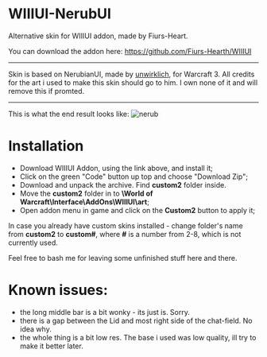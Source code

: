 # WIIIUI-NerubUI
Alternative skin for WIIIUI addon, made by Fiurs-Heart.
 
You can download the addon here: https://github.com/Fiurs-Hearth/WIIIUI
___
Skin is based on NerubianUI, made by [unwirklich](https://www.deviantart.com/unwirklich/art/Nerubian-Interface-189419574), for Warcraft 3.
All credits for the art i used to make this skin should go to him. I own none of it and will remove this if promted.
___
This is what the end result looks like:
![nerub](https://user-images.githubusercontent.com/59528934/153436618-a2ec6dd4-df27-4fcc-8f90-9d00e93daf93.png)
 
# Installation
- Download WIIIUI Addon, using the link above, and install it;
- Click on the green "Code" button up top and choose "Download Zip";
- Download and unpack the archive. Find **custom2** folder inside.
- Move the **custom2** folder in to **\World of Warcraft\Interface\AddOns\WIIIUI\art**;
- Open addon menu in game and click on the **Custom2** button to apply it;
 
In case you already have custom skins installed - change folder's name from **custom2** to **custom#**, where **#** is a number from 2-8, which is not currently used.
 
Feel free to bash me for leaving some unfinished stuff here and there. 
 
# Known issues:
- the long middle bar is a bit wonky - its just is. Sorry.
- there is a gap between the Lid and most right side of the chat-field. No idea why.
- the whole thing is a bit low res. The base i used was low quality, ill try to make it better later.
